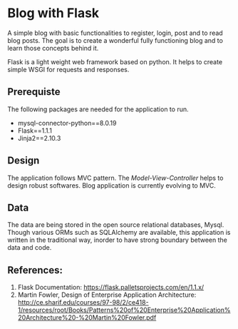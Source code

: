 # Blog with Flask
A simple blog with basic functionalities to register, login, post and to read blog posts. The goal is to create a wonderful fully functioning blog and to learn those concepts behind it. 

Flask is a light weight web framework based on python. It helps to create simple WSGI for requests and responses.

## Prerequiste
The following packages are needed for the application to run.
* mysql-connector-python==8.0.19
* Flask==1.1.1
* Jinja2==2.10.3

## Design 
The application follows MVC pattern. The *Model-View-Controller* helps to design robust softwares. Blog application is currently evolving to MVC. 

## Data
The data are being stored in the open source relational databases, Mysql. Though various ORMs such as SQLAlchemy are available, this application is written in the traditional way, inorder to have strong boundary between the data and code.

## References:
1. Flask Documentation: https://flask.palletsprojects.com/en/1.1.x/
2. Martin Fowler, Design of Enterprise Application Architecture: http://ce.sharif.edu/courses/97-98/2/ce418-1/resources/root/Books/Patterns%20of%20Enterprise%20Application%20Architecture%20-%20Martin%20Fowler.pdf
